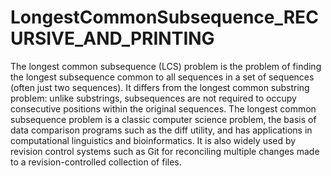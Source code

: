 # LongestCommonSubsequence_RECURSIVE_AND_PRINTING

The longest common subsequence (LCS) problem is the problem of finding the longest subsequence common to all sequences in a set of sequences (often just two sequences). 
It differs from the longest common substring problem: unlike substrings, subsequences are not required to occupy consecutive positions within the original sequences.
The longest common subsequence problem is a classic computer science problem, the basis of data comparison programs such as the diff utility, 
and has applications in computational linguistics and bioinformatics. It is also widely used by revision control systems such as Git for reconciling multiple 
changes made to a revision-controlled collection of files.
